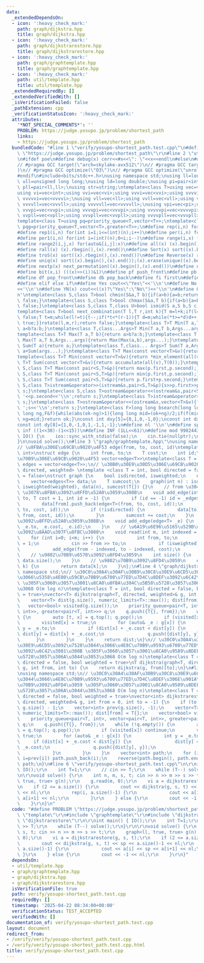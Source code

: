 ```yaml
---
data:
  _extendedDependsOn:
  - icon: ':heavy_check_mark:'
    path: graph/dijkstra.hpp
    title: graph/dijkstra.hpp
  - icon: ':heavy_check_mark:'
    path: graph/dijkstrarestore.hpp
    title: graph/dijkstrarestore.hpp
  - icon: ':heavy_check_mark:'
    path: graph/graphtemplate.hpp
    title: graph/graphtemplate.hpp
  - icon: ':heavy_check_mark:'
    path: util/template.hpp
    title: util/template.hpp
  _extendedRequiredBy: []
  _extendedVerifiedWith: []
  _isVerificationFailed: false
  _pathExtension: cpp
  _verificationStatusIcon: ':heavy_check_mark:'
  attributes:
    '*NOT_SPECIAL_COMMENTS*': ''
    PROBLEM: https://judge.yosupo.jp/problem/shortest_path
    links:
    - https://judge.yosupo.jp/problem/shortest_path
  bundledCode: "#line 1 \"verify/yosupo-shortest_path.test.cpp\"\n#define PROBLEM\
    \ \"https://judge.yosupo.jp/problem/shortest_path\"\r\n#line 2 \"util/template.hpp\"\
    \n#ifdef poe\n#define debug(x) cerr<<#x<<\": \"<<x<<endl\n#else\n#define debug(x)\n\
    // #pragma GCC target(\"arch=skylake-avx512\")\n// #pragma GCC target(\"avx2\"\
    )\n// #pragma GCC optimize(\"O3\")\n// #pragma GCC optimize(\"unroll-loops\")\n\
    #endif\n#include<bits/stdc++.h>\nusing namespace std;\nusing ll=long long;\nusing\
    \ ull=unsigned long long;\nusing ld=long double;\nusing pi=pair<int,int>;\nusing\
    \ pll=pair<ll,ll>;\nusing str=string;\ntemplate<class T>using vec=vector<T>;\n\
    using vi=vec<int>;using vvi=vec<vi>;using vvvi=vec<vvi>;using vvvvi=vec<vvvi>;using\
    \ vvvvvi=vec<vvvvi>;\nusing vll=vec<ll>;using vvll=vec<vll>;using vvvll=vec<vvll>;using\
    \ vvvvll=vec<vvvll>;using vvvvvll=vec<vvvvll>;\nusing vpi=vec<pi>;using vvpi=vec<vpi>;using\
    \ vvvpi=vec<vvpi>;using vvvvpi=vec<vvvpi>;using vvvvvpi=vec<vvvvpi>;\nusing vpll=vec<pll>;using\
    \ vvpll=vec<vpll>;using vvvpll=vec<vvpll>;using vvvvpll=vec<vvvpll>;using vvvvvpll=vec<vvvvpll>;\n\
    template<class T>using pq=priority_queue<T,vector<T>>;\ntemplate<class T>using\
    \ pqg=priority_queue<T,vector<T>,greater<T>>;\n#define rep(i,n) for(int i=0;i<(int)(n);i++)\n\
    #define rep1(i,n) for(int i=1;i<=(int)(n);i++)\n#define per(i,n) for(int i=(int)(n)-1;0<=i;i--)\n\
    #define per1(i,n) for(int i=(int)(n);0<i;i--)\n#define range(i,x) for(auto&i:x)\n\
    #define range2(i,j,x) for(auto&[i,j]:x)\n#define all(x) (x).begin(),(x).end()\n\
    #define rall(x) (x).rbegin(),(x).rend()\n#define Sort(x) sort((x).begin(),(x).end())\n\
    #define troS(x) sort((x).rbegin(),(x).rend())\n#define Reverse(x) reverse((x).begin(),(x).end())\n\
    #define uniq(x) sort((x).begin(),(x).end());(x).erase(unique((x).begin(),(x).end()),(x).end())\n\
    #define nextp(x) next_permutation((x).begin(),(x).end())\n#define nextc(x,k) next_combination((x).begin(),(x).end(),k)\n\
    #define bit(x,i) (((x)>>(i))&1)\n#define pf push_front\n#define pb push_back\n\
    #define df pop_front\n#define db pop_back\n#define fi first\n#define se second\n\
    #define elif else if\n#define Yes cout<<\"Yes\"<<'\\n'\n#define No cout<<\"No\"\
    <<'\\n'\n#define YN(x) cout<<((x)?\"Yes\":\"No\")<<'\\n'\n#define O(x) cout<<(x)<<'\\\
    n'\ntemplate<class S,class T>bool chmin(S&a,T b){if(a>b){a=b;return true;}return\
    \ false;}\ntemplate<class S,class T>bool chmax(S&a,T b){if(a<b){a=b;return true;}return\
    \ false;}\ntemplate<class S,class T,class U>bool ismid(S a,S b,S c){return a<=b&&b<c;}\n\
    template<class T>bool next_combination(T l,T r,int k){T m=l+k;if(l==r||l==m||r==m)return\
    \ false;T t=m;while(l!=t){t--;if(*t<*(r-1)){T d=m;while(*t>=*d)d++;iter_swap(t,d);rotate(t+1,d+1,r);rotate(m,m+(r-d)-1,r);return\
    \ true;}}rotate(l,m,r);return false;}\ntemplate<class T>T Min(T a,T b){return\
    \ a<b?a:b;}\ntemplate<class T,class...Args>T Min(T a,T b,Args...args){return Min(Min(a,b),args...);}\n\
    template<class T>T Max(T a,T b){return a>b?a:b;}\ntemplate<class T,class...Args>T\
    \ Max(T a,T b,Args...args){return Max(Max(a,b),args...);}\ntemplate<class T>T\
    \ Sum(T a){return a;}\ntemplate<class T,class... Args>T Sum(T a,Args... args){return\
    \ a+Sum(args...);}\ntemplate<class T>T Max(const vector<T>&v){return *max_element(all(v));}\n\
    template<class T>T Min(const vector<T>&v){return *min_element(all(v));}\ntemplate<class\
    \ T>T Sum(const vector<T>&v){return accumulate(all(v),T(0));}\ntemplate<class\
    \ S,class T>T Max(const pair<S,T>&p){return max(p.first,p.second);}\ntemplate<class\
    \ S,class T>T Min(const pair<S,T>&p){return min(p.first,p.second);}\ntemplate<class\
    \ S,class T>T Sum(const pair<S,T>&p){return p.first+p.second;}\ntemplate<class\
    \ S,class T>istream&operator>>(istream&s,pair<S,T>&p){s>>p.first>>p.second;return\
    \ s;}\ntemplate<class S,class T>ostream&operator<<(ostream&s,pair<S,T>&p){s<<p.first<<'\
    \ '<<p.second<<'\\n';return s;}\ntemplate<class T>istream&operator>>(istream&s,vector<T>&v){for(auto&i:v)s>>i;return\
    \ s;}\ntemplate<class T>ostream&operator<<(ostream&s,vector<T>&v){for(auto&i:v)s<<i<<'\
    \ ';s<<'\\n';return s;}\ntemplate<class F>long long bsearch(long long ok,long\
    \ long ng,F&f){while(abs(ok-ng)>1){long long mid=(ok+ng)/2;if(f(mid))ok=mid;else\
    \ ng=mid;}return ok;}\nconst int dxy[5]={0,1,0,-1,0};\nconst int dx[8]={0,1,0,-1,1,1,-1,-1};\n\
    const int dy[8]={1,0,-1,0,1,-1,1,-1};\n#define nl '\\n'\n#define sp ' '\n#define\
    \ inf ((1<<30)-(1<<15))\n#define INF (1LL<<61)\n#define mod 998244353\n\nvoid\
    \ IO() {\n    ios::sync_with_stdio(false);\n    cin.tie(nullptr);\n    cout<<fixed<<setprecision(30);\n\
    }\n\nvoid solve();\n#line 3 \"graph/graphtemplate.hpp\"\nusing namespace std;\n\
    // \u8FBA\u306E\u69CB\u9020\u4F53 edge(from, to, cost, id)\ntemplate<class T =\
    \ int>\nstruct edge {\n    int from, to;\n    T cost;\n    int id;\n};\n// \u9802\
    \u70B9\u306E\u69CB\u9020\u4F53 vector<edge<T>>\ntemplate<class T = int>\nusing\
    \ edges = vector<edge<T>>;\n// \u30B0\u30E9\u30D5\u306E\u69CB\u9020\u4F53 graph<T,\
    \ directed, weighted> \ntemplate <class T = int, bool directed = false, bool weighted\
    \ = false>\nstruct graph {\n    bool isdirected, isweighted;\n    edges<T> _edges;\n\
    \    vector<edges<T>> data;\n    T sumcost;\n    graph(int n) : isdirected(directed),\
    \ isweighted(weighted), data(n), sumcost(T{}) {}\n    // from \u304B\u3089 to\
    \ \u3078\u8FBA\u3092\u8FFD\u52A0\u3059\u308B\n    void add_edge(int from, int\
    \ to, T cost = 1, int id = -1) {\n        if (id == -1) id = _edges.size();\n\
    \        data[from].push_back(edge<T>(from, to, cost, id));\n        _edges.push_back(edge<T>(from,\
    \ to, cost, id));\n        if (!isdirected) {\n            data[to].push_back(edge<T>(to,\
    \ from, cost, id));\n        }\n        sumcost += cost;\n    }\n    // \u8FBA\
    \u3092\u8FFD\u52A0\u3059\u308B\n    void add_edge(edge<T> _e) {\n        add_edge(_e.from,\
    \ _e.to, _e.cost, _e.id);\n    }\n    // \u6A19\u6E96\u5165\u529B\u304B\u3089\u8FBA\
    \u3092\u8AAD\u307F\u8FBC\u3080\n    void read(int m, int indexed = 1) {\n    \
    \    for (int i=0; i<m; i++) {\n            int from, to;\n            T cost\
    \ = 1;\n            cin >> from >> to;\n            if (isweighted) cin >> cost;\n\
    \            add_edge(from - indexed, to - indexed, cost);\n        }\n    }\n\
    \    // \u9802\u70B9\u6570\u3092\u8FD4\u3059\n    int size() {\n        return\
    \ data.size();\n    }\n    // \u9802\u70B9\u3092\u8FD4\u3059\n    edges<T> operator[](int\
    \ k) {\n        return data[k];\n    }\n};\n#line 4 \"graph/dijkstra.hpp\"\nusing\
    \ namespace std;\n// \u30C0\u30A4\u30AF\u30B9\u30C8\u30E9\u6CD5\u3092\u7528\u3044\
    \u3066\u5358\u4E00\u59CB\u70B9\u6700\u77ED\u7D4C\u8DEF\u3092\u6C42\u3081\u308B\
    \ \u305F\u3060\u3057\u3001\u8CA0\u8FBA\u304C\u5B58\u5728\u3057\u306A\u3044\u3053\
    \u3068 O(m log n)\ntemplate<class T = int, bool directed = false, bool weighted\
    \ = true>\nvector<T> dijkstra(graph<T, directed, weighted>& g, int from = 0) {\n\
    \    vector<T> dist(g.size(), numeric_limits<T>::max()); dist[from] = T{};\n \
    \   vector<bool> visited(g.size());\n    priority_queue<pair<T, int>, vector<pair<T,\
    \ int>>, greater<pair<T, int>>> q;\n    q.push({T{}, from});\n    while (!q.empty())\
    \ {\n        auto [t, x] = q.top(); q.pop();\n        if (visited[x]) continue;\n\
    \        visited[x] = true;\n        for (auto& _e : g[x]) {\n            int\
    \ y = _e.to;\n            if (dist[x] + _e.cost < dist[y]) {\n               \
    \ dist[y] = dist[x] + _e.cost;\n                q.push({dist[y], y});\n      \
    \      }\n        }\n    }\n    return dist;\n}\n// \u30C0\u30A4\u30AF\u30B9\u30C8\
    \u30E9\u6CD5\u3092\u7528\u3044\u3066\u4E8C\u70B9\u9593\u6700\u77ED\u7D4C\u8DEF\
    \u3092\u6C42\u3081\u308B \u305F\u3060\u3057\u3001\u8CA0\u9589\u8DEF\u304C\u5B58\
    \u5728\u3057\u306A\u3044\u3053\u3068 O(m log n)\ntemplate<class T = int, bool\
    \ directed = false, bool weighted = true>\nT dijkstra(graph<T, directed, weighted>&\
    \ g, int from, int to) {\n    return dijkstra(g, from)[to];\n}\n#line 4 \"graph/dijkstrarestore.hpp\"\
    \nusing namespace std;\n// \u30C0\u30A4\u30AF\u30B9\u30C8\u30E9\u6CD5\u3092\u7528\
    \u3044\u3066\u4E8C\u70B9\u9593\u6700\u77ED\u7D4C\u8DEF\u306E\u901A\u308B\u9802\
    \u70B9\u3092\u8FD4\u3059 \u305F\u3060\u3057\u3001\u8CA0\u9589\u8DEF\u304C\u5B58\
    \u5728\u3057\u306A\u3044\u3053\u3068 O(m log n)\ntemplate<class T = int, bool\
    \ directed = false, bool weighted = true>\nvector<int> dijkstrarestore(graph<T,\
    \ directed, weighted>& g, int from = 0, int to = -1) {\n    if (to == -1) to =\
    \ g.size() - 1;\n    vector<int> prev(g.size(), -1);\n    vector<T> dist(g.size(),\
    \ numeric_limits<T>::max()); dist[from] = T{};\n    vector<bool> visited(g.size());\n\
    \    priority_queue<pair<T, int>, vector<pair<T, int>>, greater<pair<T, int>>>\
    \ q;\n    q.push({T{}, from});\n    while (!q.empty()) {\n        auto [t, x]\
    \ = q.top(); q.pop();\n        if (visited[x]) continue;\n        visited[x] =\
    \ true;\n        for (auto& _e : g[x]) {\n            int y = _e.to;\n       \
    \     if (dist[x] + _e.cost < dist[y]) {\n                dist[y] = dist[x] +\
    \ _e.cost;\n                q.push({dist[y], y});\n                prev[y] = x;\n\
    \            }\n        }\n    }\n    vector<int> path;\n    for (int i=to; i!=-1;\
    \ i=prev[i]) path.push_back(i);\n    reverse(path.begin(), path.end());\n    return\
    \ path;\n}\n#line 6 \"verify/yosupo-shortest_path.test.cpp\"\n\r\nint main() {\
    \ IO();\r\n    int T=1;\r\n    // cin >> T;\r\n    while (T--) solve();\r\n}\r\
    \n\r\nvoid solve() {\r\n    int n, m, s, t; cin >> n >> m >> s >> t;\r\n    graph<ll,\
    \ true, true> g(n);\r\n    g.read(m, 0);\r\n    vi a = dijkstrarestore(g, s, t);\r\
    \n    if (2 <= a.size()) {\r\n        cout << dijkstra(g, s, t) << sp << a.size()-1\
    \ << nl;\r\n        rep(i, a.size()-1) {\r\n            cout << a[i] << sp <<\
    \ a[i+1] << nl;\r\n        }\r\n    } else {\r\n        cout << -1 << nl;\r\n\
    \    }\r\n}\n"
  code: "#define PROBLEM \"https://judge.yosupo.jp/problem/shortest_path\"\r\n#include\
    \ \"template\"\r\n#include \"graphtemplate\"\r\n#include \"dijkstra\"\r\n#include\
    \ \"dijkstrarestore\"\r\n\r\nint main() { IO();\r\n    int T=1;\r\n    // cin\
    \ >> T;\r\n    while (T--) solve();\r\n}\r\n\r\nvoid solve() {\r\n    int n, m,\
    \ s, t; cin >> n >> m >> s >> t;\r\n    graph<ll, true, true> g(n);\r\n    g.read(m,\
    \ 0);\r\n    vi a = dijkstrarestore(g, s, t);\r\n    if (2 <= a.size()) {\r\n\
    \        cout << dijkstra(g, s, t) << sp << a.size()-1 << nl;\r\n        rep(i,\
    \ a.size()-1) {\r\n            cout << a[i] << sp << a[i+1] << nl;\r\n       \
    \ }\r\n    } else {\r\n        cout << -1 << nl;\r\n    }\r\n}"
  dependsOn:
  - util/template.hpp
  - graph/graphtemplate.hpp
  - graph/dijkstra.hpp
  - graph/dijkstrarestore.hpp
  isVerificationFile: true
  path: verify/yosupo-shortest_path.test.cpp
  requiredBy: []
  timestamp: '2025-04-22 08:34:00+00:00'
  verificationStatus: TEST_ACCEPTED
  verifiedWith: []
documentation_of: verify/yosupo-shortest_path.test.cpp
layout: document
redirect_from:
- /verify/verify/yosupo-shortest_path.test.cpp
- /verify/verify/yosupo-shortest_path.test.cpp.html
title: verify/yosupo-shortest_path.test.cpp
---
```

